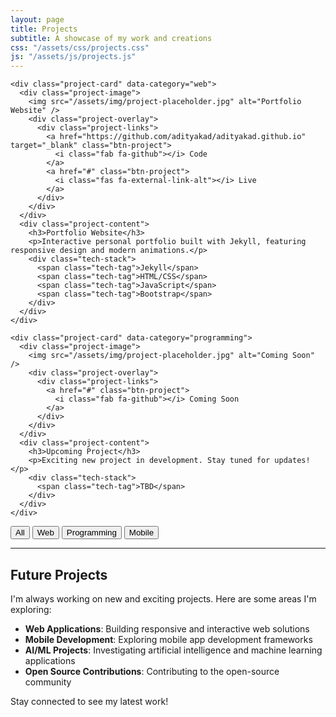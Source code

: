 ```yaml
---
layout: page
title: Projects
subtitle: A showcase of my work and creations
css: "/assets/css/projects.css"
js: "/assets/js/projects.js"
---
```


<div class="projects-container">
  <div class="project-grid">
    
    <div class="project-card" data-category="web">
      <div class="project-image">
        <img src="/assets/img/project-placeholder.jpg" alt="Portfolio Website" />
        <div class="project-overlay">
          <div class="project-links">
            <a href="https://github.com/adityakad/adityakad.github.io" target="_blank" class="btn-project">
              <i class="fab fa-github"></i> Code
            </a>
            <a href="#" class="btn-project">
              <i class="fas fa-external-link-alt"></i> Live
            </a>
          </div>
        </div>
      </div>
      <div class="project-content">
        <h3>Portfolio Website</h3>
        <p>Interactive personal portfolio built with Jekyll, featuring responsive design and modern animations.</p>
        <div class="tech-stack">
          <span class="tech-tag">Jekyll</span>
          <span class="tech-tag">HTML/CSS</span>
          <span class="tech-tag">JavaScript</span>
          <span class="tech-tag">Bootstrap</span>
        </div>
      </div>
    </div>

    <div class="project-card" data-category="programming">
      <div class="project-image">
        <img src="/assets/img/project-placeholder.jpg" alt="Coming Soon" />
        <div class="project-overlay">
          <div class="project-links">
            <a href="#" class="btn-project">
              <i class="fab fa-github"></i> Coming Soon
            </a>
          </div>
        </div>
      </div>
      <div class="project-content">
        <h3>Upcoming Project</h3>
        <p>Exciting new project in development. Stay tuned for updates!</p>
        <div class="tech-stack">
          <span class="tech-tag">TBD</span>
        </div>
      </div>
    </div>

  </div>

  <div class="project-filters">
    <button class="filter-btn active" data-filter="all">All</button>
    <button class="filter-btn" data-filter="web">Web</button>
    <button class="filter-btn" data-filter="programming">Programming</button>
    <button class="filter-btn" data-filter="mobile">Mobile</button>
  </div>
</div>

---

## Future Projects

I'm always working on new and exciting projects. Here are some areas I'm exploring:

- **Web Applications**: Building responsive and interactive web solutions
- **Mobile Development**: Exploring mobile app development frameworks
- **AI/ML Projects**: Investigating artificial intelligence and machine learning applications
- **Open Source Contributions**: Contributing to the open-source community

Stay connected to see my latest work!